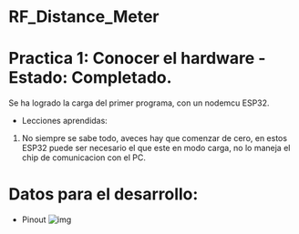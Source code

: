 # RF_Distance_Meter

# Practica 1: Conocer el hardware - Estado: Completado.

Se ha logrado la carga del primer programa, con un nodemcu ESP32.

* Lecciones aprendidas:
1. No siempre se sabe todo, aveces hay que comenzar de cero, en estos ESP32 puede ser necesario el que este en modo carga, no lo maneja el chip de comunicacion con el PC.

# Datos para el desarrollo:
* Pinout
![img](https://ae01.alicdn.com/kf/HTB17JMcNhTpK1RjSZR0q6zEwXXaI.jpg)

